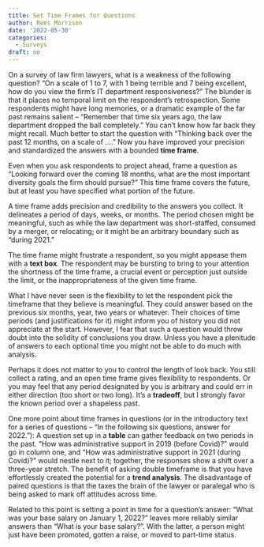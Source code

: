 ```yaml
---
title: Set Time Frames for Questions
author: Rees Morrison
date: '2022-05-30'
categories:
  - Surveys
draft: no
---
```


On a survey of law firm lawyers, what is a weakness of the following question?  “On a scale of 1 to 7, with 1 being terrible and 7 being excellent, how do you view the firm’s IT department responsiveness?”  The blunder is that it places no temporal limit on the respondent’s retrospection.  Some respondents might have long memories, or a dramatic example of the far past remains salient – “Remember that time six years ago, the law department dropped the ball completely.”  You can’t know how far back they might recall.  Much better to start the question with “Thinking back over the past 12 months, on a scale of ….”  Now you have improved your precision and standardized the answers with a bounded **time frame**.

Even when you ask respondents to project ahead, frame a question as “Looking forward over the coming 18 months, what are the most important diversity goals the firm should pursue?”  This time frame covers the future, but at least you have specified what portion of the future.

A time frame adds precision and credibility to the answers you collect.  It delineates a period of days, weeks, or months.  The period chosen might be meaningful, such as while the law department was short-staffed, consumed by a merger, or relocating; or it might be an arbitrary boundary such as “during 2021.”

The time frame might frustrate a respondent, so you might appease them with a **text box**.  The respondent may be bursting to bring to your attention the shortness of the time frame, a crucial event or perception just outside the limit, or the inappropriateness of the given time frame.

What I have never seen is the flexibility to let the respondent pick the timeframe that they believe is meaningful.  They could answer based on the previous six months, year, two years or whatever.  Their choices of time periods (and justifications for it) might inform you of history you did not appreciate at the start.  However, I fear that such a question would throw doubt into the solidity of conclusions you draw.  Unless you have a plenitude of answers to each optional time you might not be able to do much with analysis.

Perhaps it does not matter to you to control the length of look back.  You still collect a rating, and an open time frame gives flexibility to respondents.  Or you may feel that any period designated by you is arbitrary and could err in either direction (too short or two long).  It’s a **tradeoff**, but I strongly favor the known period over a shapeless past. 

One more point about time frames in questions (or in the introductory text for a series of questions – “In the following six questions, answer for 2022.”): A question set up in a **table** can gather feedback on two periods in the past.  “How was administrative support in 2019 (before Covid)?” would go in column one, and “How was administrative support in 2021 (during Covid)?” would nestle next to it; together, the responses show a shift over a three-year stretch.  The benefit of asking double timeframe is that you have effortlessly created the potential for a **trend analysis**.   The disadvantage of paired questions is that the taxes the brain of the lawyer or paralegal who is being asked to mark off attitudes across time.

Related to this point is setting a point in time for a question’s answer: “What was your base salary on January 1, 2022?” leaves more reliably similar answers than “What is your base salary?”.  With the latter, a person might just have been promoted, gotten a raise, or moved to part-time status. 
